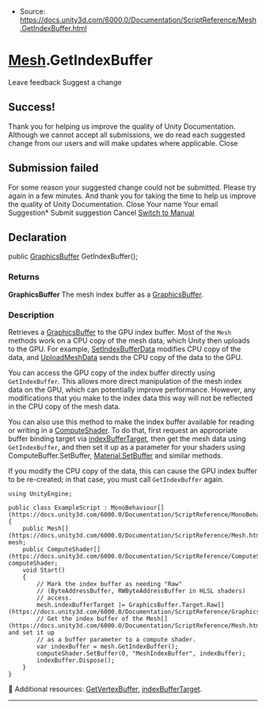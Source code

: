 * Source: https://docs.unity3d.com/6000.0/Documentation/ScriptReference/Mesh.GetIndexBuffer.html

#  [Mesh](https://docs.unity3d.com/6000.0/Documentation/ScriptReference/Mesh.html).GetIndexBuffer
Leave feedback
Suggest a change
## Success!
Thank you for helping us improve the quality of Unity Documentation. Although we cannot accept all submissions, we do read each suggested change from our users and will make updates where applicable.
Close
## Submission failed
For some reason your suggested change could not be submitted. Please <a>try again</a> in a few minutes. And thank you for taking the time to help us improve the quality of Unity Documentation.
Close
Your name Your email Suggestion* Submit suggestion
Cancel
[Switch to Manual](https://docs.unity3d.com/6000.0/Documentation/Manual/class-Mesh.html "Go to Mesh Component in the Manual")
## Declaration
public [GraphicsBuffer](https://docs.unity3d.com/6000.0/Documentation/ScriptReference/GraphicsBuffer.html) GetIndexBuffer(); 
### Returns
**GraphicsBuffer** The mesh index buffer as a [GraphicsBuffer](https://docs.unity3d.com/6000.0/Documentation/ScriptReference/GraphicsBuffer.html). 
### Description
Retrieves a [GraphicsBuffer](https://docs.unity3d.com/6000.0/Documentation/ScriptReference/GraphicsBuffer.html) to the GPU index buffer.
Most of the `Mesh` methods work on a CPU copy of the mesh data, which Unity then uploads to the GPU. For example, [SetIndexBufferData](https://docs.unity3d.com/6000.0/Documentation/ScriptReference/Mesh.SetIndexBufferData.html) modifies CPU copy of the data, and [UploadMeshData](https://docs.unity3d.com/6000.0/Documentation/ScriptReference/Mesh.UploadMeshData.html) sends the CPU copy of the data to the GPU.  
  
You can access the GPU copy of the index buffer directly using `GetIndexBuffer`. This allows more direct manipulation of the mesh index data on the GPU, which can potentially improve performance. However, any modifications that you make to the index data this way will not be reflected in the CPU copy of the mesh data.  
  
You can also use this method to make the index buffer available for reading or writing in a [ComputeShader](https://docs.unity3d.com/6000.0/Documentation/ScriptReference/ComputeShader.html). To do that, first request an appropriate buffer binding target via [indexBufferTarget](https://docs.unity3d.com/6000.0/Documentation/ScriptReference/Mesh-indexBufferTarget.html), then get the mesh data using `GetIndexBuffer`, and then set it up as a parameter for your shaders using ComputeBuffer.SetBuffer, [Material.SetBuffer](https://docs.unity3d.com/6000.0/Documentation/ScriptReference/Material.SetBuffer.html) and similar methods.  
  
If you modify the CPU copy of the data, this can cause the GPU index buffer to be re-created; in that case, you must call `GetIndexBuffer` again.
```
using UnityEngine;  
  
public class ExampleScript : MonoBehaviour[](https://docs.unity3d.com/6000.0/Documentation/ScriptReference/MonoBehaviour.html)
{
    public Mesh[](https://docs.unity3d.com/6000.0/Documentation/ScriptReference/Mesh.html) mesh;
    public ComputeShader[](https://docs.unity3d.com/6000.0/Documentation/ScriptReference/ComputeShader.html) computeShader;
    void Start()
    {
        // Mark the index buffer as needing "Raw"
        // (ByteAddressBuffer, RWByteAddressBuffer in HLSL shaders)
        // access.
        mesh.indexBufferTarget |= GraphicsBuffer.Target.Raw[](https://docs.unity3d.com/6000.0/Documentation/ScriptReference/GraphicsBuffer.Target.Raw.html);
        // Get the index buffer of the Mesh[](https://docs.unity3d.com/6000.0/Documentation/ScriptReference/Mesh.html), and set it up
        // as a buffer parameter to a compute shader.
        var indexBuffer = mesh.GetIndexBuffer();
        computeShader.SetBuffer(0, "MeshIndexBuffer", indexBuffer);
        indexBuffer.Dispose();
    }
}

```

Additional resources: [GetVertexBuffer](https://docs.unity3d.com/6000.0/Documentation/ScriptReference/Mesh.GetVertexBuffer.html), [indexBufferTarget](https://docs.unity3d.com/6000.0/Documentation/ScriptReference/Mesh-indexBufferTarget.html).
* * *
